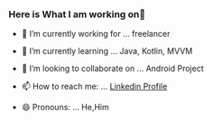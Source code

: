 ### Here is What I am working on👋




- 🔭 I’m currently working for ... freelancer
- 🌱 I’m currently learning ... Java, Kotlin, MVVM
- 👯 I’m looking to collaborate on ... Android Project

- 📫 How to reach me: ... [Linkedin Profile](https://www.linkedin.com/in/ahmetfurkansevim/)
- 😄 Pronouns: ... He,Him



